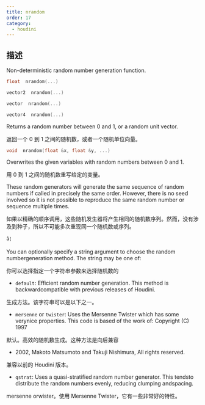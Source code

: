 ```yaml
---
title: nrandom
order: 17
category:
  - houdini
---
```

    
## 描述

Non-deterministic random number generation function.

```c
float  nrandom(...)
```

```c
vector2  nrandom(...)
```

```c
vector  nrandom(...)
```

```c
vector4  nrandom(...)
```

Returns a random number between 0 and 1, or a random unit vector.

返回一个 0 到 1 之间的随机数，或者一个随机单位向量。

```c
void  nrandom(float &x, float &y, ...)
```

Overwrites the given variables with random numbers between 0 and 1.

用 0 到 1 之间的随机数重写给定的变量。

These random generators will generate the same sequence of random numbers if
called in precisely the same order. However, there is no seed involved so it
is not possible to reproduce the same random number or sequence multiple
times.

如果以精确的顺序调用，这些随机发生器将产生相同的随机数序列。然而，没有涉及到种子，所以不可能多次重现同一个随机数或序列。

`â¦`

You can optionally specify a string argument to choose the random
numbergeneration method. The string may be one of:

你可以选择指定一个字符串参数来选择随机数的

- `default`: Efficient random number generation. This method is backwardcompatible with previous releases of Houdini.

生成方法。该字符串可以是以下之一。

- `mersenne` or `twister`: Uses the Mersenne Twister which has some verynice properties. This code is based of the work of: Copyright (C) 1997

默认。高效的随机数生成。这种方法是向后兼容

- 2002, Makoto Matsumoto and Takuji Nishimura, All rights reserved.

兼容以前的 Houdini 版本。

- `qstrat`: Uses a quasi-stratified random number generator. This tendsto distribute the random numbers evenly, reducing clumping andspacing.

mersenne orwister。使用 Mersenne Twister，它有一些非常好的特性。
